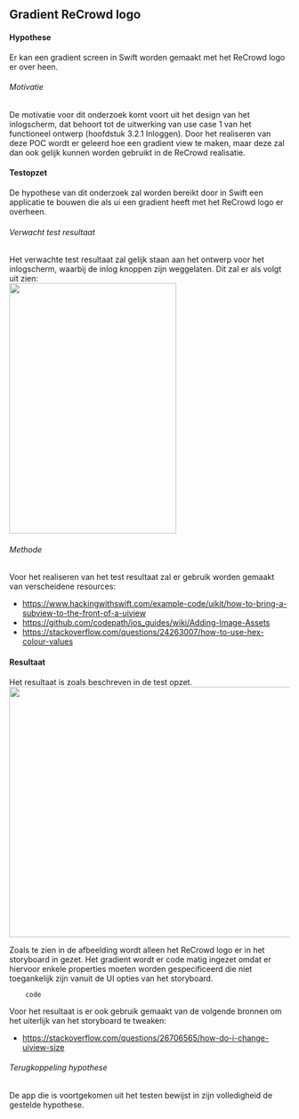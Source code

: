 Gradient ReCrowd logo
----------------
#### Hypothese 
Er kan een gradient screen in Swift worden gemaakt met het ReCrowd logo er over heen. 

###### Motivatie
De motivatie voor dit onderzoek komt voort uit het design van het inlogscherm, dat behoort tot de uitwerking van use case 1 van het functioneel ontwerp (hoofdstuk 3.2.1 Inloggen). Door het realiseren van deze POC wordt er geleerd hoe een gradient view te maken, maar deze zal dan ook gelijk kunnen worden gebruikt in de ReCrowd realisatie.

#### Testopzet
De hypothese van dit onderzoek zal worden bereikt door in Swift een applicatie te bouwen die als ui een gradient heeft met het ReCrowd logo er overheen.

###### Verwacht test resultaat
Het verwachte test resultaat zal gelijk staan aan het ontwerp voor het inlogscherm, waarbij de inlog knoppen zijn weggelaten. Dit zal er als volgt uit zien:
<br><img src="https://i.imgur.com/Zd0KlA1.png" width="300" height="450"><br>

###### Methode
Voor het realiseren van het test resultaat zal er gebruik worden gemaakt van verscheidene resources:
* https://www.hackingwithswift.com/example-code/uikit/how-to-bring-a-subview-to-the-front-of-a-uiview
* https://github.com/codepath/ios_guides/wiki/Adding-Image-Assets
* https://stackoverflow.com/questions/24263007/how-to-use-hex-colour-values

#### Resultaat
Het resultaat is zoals beschreven in de test opzet.
<br><img src="https://i.imgur.com/PamwDuE.png" width="600" height="450"><br>

Zoals te zien in de afbeelding wordt alleen het ReCrowd logo er in het storyboard in gezet. Het gradient wordt er code matig ingezet omdat er hiervoor enkele properties moeten worden gespecificeerd die niet toegankelijk zijn vanuit de UI opties van het storyboard.

```
    code
```

Voor het resultaat is er ook gebruik gemaakt van de volgende bronnen om het uiterlijk van het storyboard te tweaken:
* https://stackoverflow.com/questions/26706565/how-do-i-change-uiview-size


###### Terugkoppeling hypothese
De app die is voortgekomen uit het testen bewijst in zijn volledigheid de gestelde hypothese.
